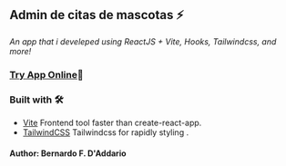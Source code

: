 
## Admin de citas de mascotas ⚡️


 _An app that i 
 develeped using ReactJS + Vite, 
 Hooks, Tailwindcss, and more!_

### [Try App Online](https://course-tube-react.netlify.app)🔑


### Built with 🛠️


* [Vite](https://vitejs.dev/) Frontend tool faster than create-react-app.
* [TailwindCSS](https://tailwindcss.com) Tailwindcss for rapidly styling .

#### Author: Bernardo F. D'Addario
